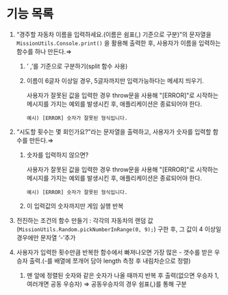 # 기능 목록

1. “경주할 자동차 이름을 입력하세요.(이름은 쉼표(,) 기준으로 구분)”의 문자열을 `MissionUtils.Console.print()` 을 활용해 출력한 후, 사용자가 이름을 입력하는 함수를 하나 만든다.⇒

   1. ’ ,’를 기준으로 구분하기(split 함수 사용)
   2. 이름이 6글자 이상일 경우, 5글자까지만 입력가능하다는 메세지 띄우기.

      사용자가 잘못된 값을 입력한 경우 throw문을 사용해 "[ERROR]"로 시작하는 메시지를 가지는 예외를 발생시킨 후, 애플리케이션은 종료되어야 한다.

      `예시) [ERROR] 숫자가 잘못된 형식입니다.`

2. “시도할 횟수는 몇 회인가요?”라는 문자열을 출력하고, 사용자가 숫자를 입력할 함수를 만든다.⇒

   1. 숫자를 입력하지 않으면?

      사용자가 잘못된 값을 입력한 경우 throw문을 사용해 "[ERROR]"로 시작하는 메시지를 가지는 예외를 발생시킨 후, 애플리케이션은 종료되어야 한다.

      `예시) [ERROR] 숫자가 잘못된 형식입니다.`

   2. 이 입력값의 숫자까지만 게임 실행 반복

3. 전진하는 조건의 함수 만들기 : 각각의 자동차의 랜덤 값(`MissionUtils.Random.pickNumberInRange(0, 9);`) 구한 후, 그 값이 4 이상일 경우에만 문자열 ‘-’추가
4. 사용자가 입력한 횟수만큼 반복한 함수에서 빠져나오면 가장 많은 - 갯수를 받은 우승자 출력.(-를 배열에 쪼개어 담아 length 측정 후 내림차순으로 정렬)
   1. 맨 앞에 정렬된 숫자와 같은 숫자가 나올 때까지 반복 후 출력(없으면 우승자 1, 여러개면 공동 우승자) ⇒ 공동우승자의 경우 쉼표(,)를 통해 구분
